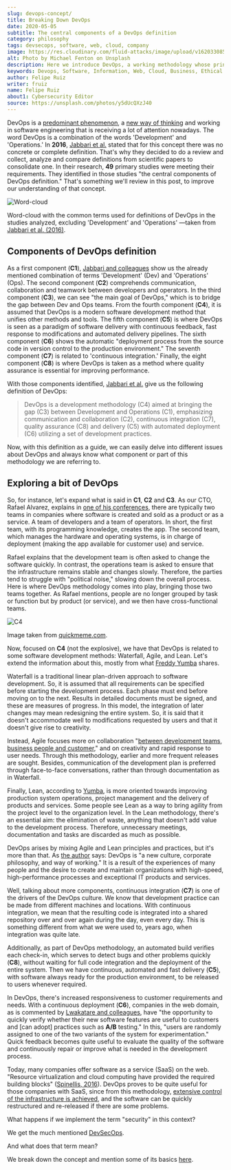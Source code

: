 ```yaml
---
slug: devops-concept/
title: Breaking Down DevOps
date: 2020-05-05
subtitle: The central components of a DevOps definition
category: philosophy
tags: devsecops, software, web, cloud, company
image: https://res.cloudinary.com/fluid-attacks/image/upload/v1620330851/blog/devops-concept/cover_gyaf3f.webp
alt: Photo by Michael Fenton on Unsplash
description: Here we introduce DevOps, a working methodology whose principles are communication, collaboration, automation, continuous release, and quick reaction.
keywords: Devops, Software, Information, Web, Cloud, Business, Ethical Hacking, Pentesting
author: Felipe Ruiz
writer: fruiz
name: Felipe Ruiz
about1: Cybersecurity Editor
source: https://unsplash.com/photos/y5dUcQXzJ40
---
```


DevOps is a [predominant phenomenon](https://www.researchgate.net/publication/297573467_Towards_DevOps_in_the_Embedded_Systems_Domain_Why_is_It_so_Hard),
a [new way of thinking](https://dl.acm.org/doi/pdf/10.1145/2962695.2962707)
and working in software engineering
that is receiving a lot of attention nowadays.
The word DevOps is a combination
of the words 'Development' and 'Operations.'
In **2016**,
[Jabbari et al.](https://dl.acm.org/doi/pdf/10.1145/2962695.2962707)
stated that
for this concept
there was no concrete or complete definition.
That's why they decided to do a review
and collect, analyze and compare definitions
from scientific papers
to consolidate one.
In their research,
**49** primary studies were meeting their requirements.
They identified in those studies
"the central components of DevOps definition."
That's something we'll review in this post,
to improve our understanding of that concept.

<div class="imgblock">

![Word-cloud](https://res.cloudinary.com/fluid-attacks/image/upload/v1620330850/blog/devops-concept/cloud_q0zb4z.webp)

<div class="title">

Word-cloud with the common terms
used for definitions of DevOps
in the studies analyzed,
excluding 'Development' and 'Operations'
—taken from [Jabbari et al. (2016)](https://dl.acm.org/doi/pdf/10.1145/2962695.2962707).

</div>

</div>

## Components of DevOps definition

As a first component (**C1**),
[Jabbari and colleagues](https://dl.acm.org/doi/pdf/10.1145/2962695.2962707)
show us the already mentioned combination of terms
'Development' (Dev) and 'Operations' (Ops).
The second component (**C2**) comprehends communication,
collaboration and teamwork
between developers and operators.
In the third component (**C3**),
we can see "the main goal of DevOps,"
which is to bridge the gap between Dev and Ops teams.
From the fourth component (**C4**),
it is assumed that
DevOps is a modern software development method
that unifies other methods and tools.
The fifth component (**C5**) is where DevOps is seen
as a paradigm of software delivery
with continuous feedback,
fast response to modifications
and automated delivery pipelines.
The sixth component (**C6**) shows the automatic "deployment process
from the source code in version control
to the production environment."
The seventh component (**C7**) is related to 'continuous integration.'
Finally,
the eight component (**C8**) is where DevOps is taken as a method
where quality assurance is essential
for improving performance.

With those components identified,
[Jabbari et al.](https://dl.acm.org/doi/pdf/10.1145/2962695.2962707)
give us the following definition of DevOps:

> DevOps is a development methodology (C4)
> aimed at bringing the gap (C3)
> between Development and Operations (C1),
> emphasizing communication and collaboration (C2),
> continuous integration (C7),
> quality assurance (C8) and delivery (C5)
> with automated deployment (C6)
> utilizing a set of development practices.

Now,
with this definition as a guide,
we can easily delve into different issues about DevOps
and always know
what component or part of this methodology
we are referring to.

## Exploring a bit of DevOps

So,
for instance,
let's expand what is said in **C1**, **C2** and **C3**.
As our CTO,
Rafael Alvarez,
explains in [one of his conferences](../../about-us/events/burn-the-datacenter/),
there are typically two teams in companies
where software is created and sold
as a product or as a service.
A team of developers and a team of operators.
In short,
the first team,
with its programming knowledge,
creates the app.
The second team,
which manages the hardware and operating systems,
is in charge of deployment
(making the app available for customer use)
and service.

Rafael explains that
the development team is often asked
to change the software quickly.
In contrast,
the operations team is asked
to ensure that the infrastructure remains stable
and changes slowly.
Therefore,
the parties tend to struggle with "political noise,"
slowing down the overall process.
Here is where DevOps methodology comes into play,
bringing those two teams together.
As Rafael mentions,
people are no longer grouped by task or function
but by product (or service),
and we then have cross-functional teams.

<div class="imgblock">

![C4](https://res.cloudinary.com/fluid-attacks/image/upload/v1620330850/blog/devops-concept/c4_ezfxq0.webp)

<div class="title">

Image taken from [quickmeme.com](http://www.quickmeme.com/meme/35gk6h).

</div>

</div>

Now,
focused on **C4**
(not the explosive),
we have that DevOps is related to some software development methods:
Waterfall,
Agile, and Lean.
Let's extend the information about this,
mostly from what [Freddy Yumba](https://medium.com/@freddyyumba/contrasting-the-waterfall-model-agile-lean-and-devops-a95cd9acf58)
shares.

<div>
<cta-banner
buttontxt="Read more"
link="/solutions/devsecops/"
title="Get started with Fluid Attacks' DevSecOps solution right now"
/>
</div>

Waterfall is a traditional linear plan-driven approach
to software development.
So,
it is assumed that
all requirements can be specified
before starting the development process.
Each phase must end before moving on to the next.
Results in detailed documents must be signed,
and these are measures of progress.
In this model,
the integration of later changes
may mean redesigning the entire system.
So,
it is said that
it doesn't accommodate well to modifications requested by users
and that it doesn't give rise to creativity.

Instead,
Agile focuses more on collaboration "[between development teams,
business people and customer](https://medium.com/@freddyyumba/contrasting-the-waterfall-model-agile-lean-and-devops-a95cd9acf58),"
and on creativity
and rapid response to user needs.
Through this methodology,
earlier and more frequent releases are sought.
Besides,
communication of the development plan is preferred
through face-to-face conversations,
rather than through documentation
as in Waterfall.

Finally,
Lean,
according to [Yumba](https://medium.com/@freddyyumba/contrasting-the-waterfall-model-agile-lean-and-devops-a95cd9acf58),
is more oriented towards improving production system operations,
project management
and the delivery of products and services.
Some people see Lean as a way
to bring agility from the project level
to the organization level.
In the Lean methodology,
there's an essential aim:
the elimination of waste,
anything that doesn't add value to the development process.
Therefore,
unnecessary meetings,
documentation and tasks are discarded
as much as possible.

DevOps arises by mixing Agile and Lean principles and practices,
but it's more than that.
As [the author](https://medium.com/@freddyyumba/contrasting-the-waterfall-model-agile-lean-and-devops-a95cd9acf58)
says:
DevOps is "a new culture,
corporate philosophy,
and way of working."
It is a result of the experiences of many people
and the desire to create
and maintain organizations with high-speed,
high-performance processes
and exceptional IT products and services.

Well,
talking about more components,
continuous integration (**C7**) is one of the drivers
of the DevOps culture.
We know that
development practice can be made from different machines and locations.
With continuous integration,
we mean that
the resulting code is integrated into a shared repository
over and over again during the day,
even every day.
This is something different
from what we were used to,
years ago,
when integration was quite late.

Additionally,
as part of DevOps methodology,
an automated build verifies each check-in,
which serves to detect bugs and other problems quickly (**C8**),
without waiting for full code integration
and the deployment of the entire system.
Then we have continuous,
automated and fast delivery (**C5**),
with software always ready for the production environment,
to be released to users whenever required.

In DevOps,
there's increased responsiveness
to customer requirements and needs.
With a continuous deployment (**C6**),
companies in the web domain,
as is commented by [Lwakatare and colleagues](https://www.researchgate.net/publication/297573467_Towards_DevOps_in_the_Embedded_Systems_Domain_Why_is_It_so_Hard),
have "the opportunity to quickly verify
whether their new software features are useful to customers
and \[can adopt\] practices such as **A/B** testing."
In this,
"users are randomly assigned
to one of the two variants of the system
for experimentation."
Quick feedback becomes quite useful
to evaluate the quality of the software
and continuously repair or improve
what is needed in the development process.

Today,
many companies offer software as a service (SaaS) on the web.
"Resource virtualization and cloud computing
have provided the required building blocks"
([Spinellis, 2016](https://ieeexplore.ieee.org/stamp/stamp.jsp?tp=&arnumber=7458759)).
DevOps proves to be quite useful
for those companies with SaaS,
since from this methodology,
[extensive control of the infrastructure is achieved](https://www.researchgate.net/publication/297573467_Towards_DevOps_in_the_Embedded_Systems_Domain_Why_is_It_so_Hard),
and the software can be quickly restructured and re-released
if there are some problems.

What happens if we implement the term "security" in this context?

We get the much mentioned [DevSecOps](../../solutions/devsecops/).

And what does that term mean?

We break down the concept
and mention some of its basics [here](../devsecops-concept/).
